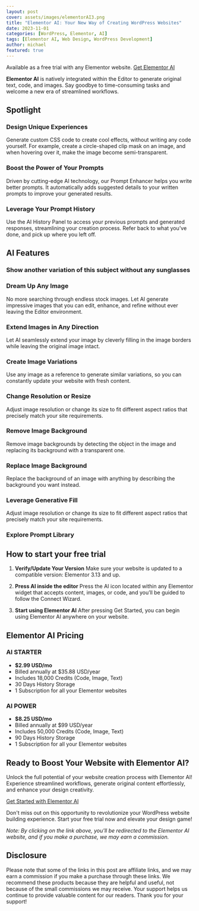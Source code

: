 ```yaml
---
layout: post
cover: assets/images/elementorAI3.png
title: "Elementor AI: Your New Way of Creating WordPress Websites"
date: 2023-11-01
categories: [WordPress, Elementor, AI]
tags: [Elementor AI, Web Design, WordPress Development]
author: michael
featured: true
---
```


Available as a free trial with any Elementor website. [Get Elementor AI](#)

**Elementor AI** is natively integrated within the Editor to generate original text, code, and images. Say goodbye to time-consuming tasks and welcome a new era of streamlined workflows.

## Spotlight

### Design Unique Experiences
Generate custom CSS code to create cool effects, without writing any code yourself. For example, create a circle-shaped clip mask on an image, and when hovering over it, make the image become semi-transparent.

### Boost the Power of Your Prompts
Driven by cutting-edge AI technology, our Prompt Enhancer helps you write better prompts. It automatically adds suggested details to your written prompts to improve your generated results.

### Leverage Your Prompt History
Use the AI History Panel to access your previous prompts and generated responses, streamlining your creation process. Refer back to what you’ve done, and pick up where you left off.

## AI Features

### Show another variation of this subject without any sunglasses

### Dream Up Any Image
No more searching through endless stock images. Let AI generate impressive images that you can edit, enhance, and refine without ever leaving the Editor environment.

### Extend Images in Any Direction
Let AI seamlessly extend your image by cleverly filling in the image borders while leaving the original image intact.

### Create Image Variations
Use any image as a reference to generate similar variations, so you can constantly update your website with fresh content.

### Change Resolution or Resize
Adjust image resolution or change its size to fit different aspect ratios that precisely match your site requirements.

### Remove Image Background
Remove image backgrounds by detecting the object in the image and replacing its background with a transparent one.

### Replace Image Background
Replace the background of an image with anything by describing the background you want instead. 

### Leverage Generative Fill
Adjust image resolution or change its size to fit different aspect ratios that precisely match your site requirements.

### Explore Prompt Library

## How to start your free trial

1. **Verify/Update Your Version**
   Make sure your website is updated to a compatible version: Elementor 3.13 and up.

2. **Press AI inside the editor**
   Press the AI icon located within any Elementor widget that accepts content, images, or code, and you’ll be guided to follow the Connect Wizard.

3. **Start using Elementor AI**
   After pressing Get Started, you can begin using Elementor AI anywhere on your website.

## Elementor AI Pricing

### AI STARTER
- **$2.99 USD/mo**
- Billed annually at $35.88 USD/year
- Includes 18,000 Credits (Code, Image, Text)
- 30 Days History Storage
- 1 Subscription for all your Elementor websites

### AI POWER
- **$8.25 USD/mo**
- Billed annually at $99 USD/year
- Includes 50,000 Credits (Code, Image, Text)
- 90 Days History Storage
- 1 Subscription for all your Elementor websites

## Ready to Boost Your Website with Elementor AI?

Unlock the full potential of your website creation process with Elementor AI! Experience streamlined workflows, generate original content effortlessly, and enhance your design creativity.

[Get Started with Elementor AI](https://webflexpro.grwebsite.com/)

Don't miss out on this opportunity to revolutionize your WordPress website building experience. Start your free trial now and elevate your design game!

*Note: By clicking on the link above, you'll be redirected to the Elementor AI website, and if you make a purchase, we may earn a commission.*


## Disclosure

Please note that some of the links in this post are affiliate links, and we may earn a commission if you make a purchase through these links. We recommend these products because they are helpful and useful, not because of the small commissions we may receive. Your support helps us continue to provide valuable content for our readers. Thank you for your support!